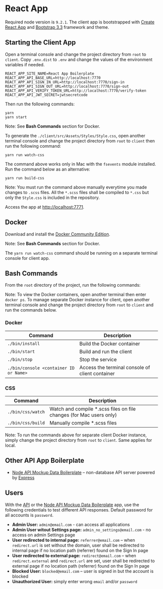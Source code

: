 # React App
Required node version is `9.2.1`. The client app is bootstrapped with [Create React App](https://github.com/facebookincubator/create-react-app) and [Bootstrap 3.3](http://getbootstrap.com/docs/3.3/) framework and theme.

## Starting the Client App

Open a terminal console and change the project directory from `root` to `client`. Copy `.env.dist` to `.env` and change the values of the environment variables if needed.

```
REACT_APP_SITE_NAME=React App Boilerplate
REACT_APP_API_BASE_URL=http://localhost:7770
REACT_APP_API_SIGN_IN_URL=http://localhost:7770/sign-in
REACT_APP_API_SIGN_OUT_URL=http://localhost:7770/sign-out
REACT_APP_API_VERIFY_TOKEN_URL=http://localhost:7770/verify-token
REACT_APP_API_JWT_SECRET=jwtsecretcode
```

Then run the following commands:

```
yarn
yarn start
```

Note: See **Bash Commands** section for Docker.

To generate the `./client/src/Assets/Styles/Style.css`, open another terminal console and change the project directory from `root` to `client` then run the following command:

```
yarn run watch-css
```

The command above works only in Mac with the `fsevents` module installed. Run the command below as an alternative:

```
yarn run build-css
```

Note: You must run the command above manually everytime you made changes to `.scss` files.  All the `*.scss` files shall be compiled to `*.css` but only the `Style.css` is included in the repository.

Access the app at <http://localhost:7771>.

## Docker

Download and install the [Docker Community Edition](https://www.docker.com/community-edition).

Note: See **Bash Commands** section for Docker.

The `yarn run watch-css` command should be running on a separate terminal console for client app.

## Bash Commands

From the `root` directory of the project, run the following commands:

Note: To view the Docker containers, open another terminal then enter `docker ps`. To manage separate Docker instance for client, open another terminal console and change the project directory from `root` to `client` and run the commands below.

### Docker

| Command                                | Description                                     |
|----------------------------------------|-------------------------------------------------|
| `./bin/install`                        | Build the Docker container                      |
| `./bin/start`                          | Build and run the client                        |
| `./bin/stop`                           | Stop the service                                |
| `./bin/console <container ID or Name>` | Access the terminal console of client container |

### CSS

| Command           | Description                                                         |
|-------------------|---------------------------------------------------------------------|
| `./bin/css/watch` | Watch and compile *.scss files on file changes (for Mac users only) |
| `./bin/css/build` | Manually compile *.scss files                                       |

Note: To run the commands above for separate client Docker instance, simply change the project directory from `root` to `client`. Same applies for local.

## Other API App Boilerplate

- [Node API Mockup Data Boilerplate](https://github.com/rickyhurtado/node-api-mockup-data-boilerplate) – non-database API server powered by [Express](https://expressjs.com/)

## Users

With the [API](https://github.com/rickyhurtado/node-client-and-api-boilerplate/tree/master/api) or the [Node API Mockup Data Boilerplate](https://github.com/rickyhurtado/node-api-mockup-data-boilerplate/tree/master) app, use the following credentials to test different API responses. Default password for all accounts is `password`.

- **Admin User:** `admin@email.com` - can access all applications
- **Admin User witout Settings page:** `admin_no_settings@email.com` - no access on admin Settings page
- **User redirected to internal page:** `referrer@email.com` – when `redirect.url` is set without the domain, user shall be redirected to internal page if no location path (referrer) found on the Sign In page
- **User redirected to external page:** `redirect@email.com` – when `redirect.external` and `redirect.url` are set, user shall be redirected to external page if no location path (referrer) found on the Sign In page
- **Blocked User:** `blocked@email.com` – user is signed in but the account is blocked
- **Unauthorized User:** simply enter wrong `email` and/or `password`
